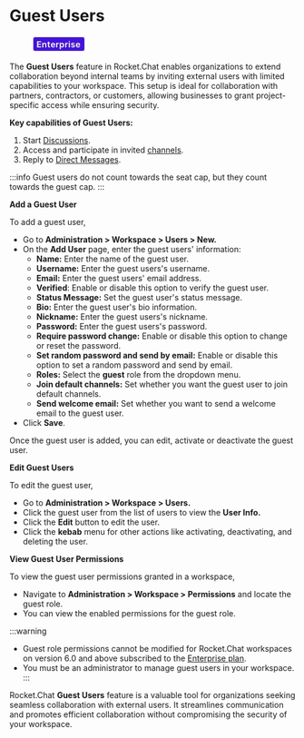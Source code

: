 # Guest Users

<figure><img src="/img/2021-06-10_22-31-38 (3) (3) (3) (3) (3) (3) (3) (3) (3) (2) (3) (1) (1) (1) (1) (2) (1) (1) (1) (1) (1) (1) (4) (1) (1) (1) (1) (1) (1) (1) (34).jpg" alt=""></img><figcaption></figcaption></figure>

The **Guest Users** feature in Rocket.Chat enables organizations to extend collaboration beyond internal teams by inviting external users with limited capabilities to your workspace. This setup is ideal for collaboration with partners, contractors, or customers, allowing businesses to grant project-specific access while ensuring security.&#x20;

**Key capabilities of Guest Users:**

1. Start [Discussions](../../user-guides/rooms/discussions/).
2. Access and participate in invited [channels](../../user-guides/rooms/channels/).
3. Reply to [Direct Messages](../../user-guides/rooms/direct-messages/).

:::info
Guest users do not count towards the seat cap, but they count towards the guest cap.
:::

**Add a Guest User**

To add a guest user,&#x20;

* Go to **Administration > Workspace > Users > New.**
* On the **Add User** page, enter the guest users' information:
  * **Name:** Enter the name of the guest user.
  * **Username:** Enter the guest users's username.
  * **Email:** Enter the guest users' email address.
  * **Verified**: Enable or disable this option to verify the guest user.&#x20;
  * **Status Message:** Set the guest user's status message.
  * **Bio:** Enter the guest user's bio information.
  * **Nickname:** Enter the guest users's nickname.
  * **Password:** Enter the guest users's password.
  * **Require password change:** Enable or disable this option to change or reset the password.
  * **Set random password and send by email:** Enable or disable this option to set a random password and send by email.
  * **Roles:** Select the **guest** role from the dropdown menu.
  * **Join default channels:** Set whether you want the guest user to join default channels.
  * **Send welcome email:** Set whether you want to send a welcome email to the guest user.
* Click **Save**.

Once the guest user is added, you can edit, activate or deactivate the guest user.

**Edit Guest Users**

To edit the guest user,

* Go to **Administration > Workspace > Users.**
* Click the guest user from the list of users to view the **User Info.**
* Click the **Edit** button to edit the user.
* Click the **kebab** menu for other actions like activating, deactivating, and deleting the user.

**View Guest User Permissions**

To view the guest user permissions granted in a workspace,

* Navigate to **Administration > Workspace > Permissions** and locate the guest role.&#x20;
* You can view the enabled permissions for the guest role.

:::warning
* Guest role permissions cannot be modified for Rocket.Chat workspaces on version 6.0 and above subscribed to the [Enterprise plan](../../../readme/our-plans.md#enterprise-plan).
* You must be an administrator to manage guest users in your workspace.
:::

Rocket.Chat **Guest Users** feature is a valuable tool for organizations seeking seamless collaboration with external users. It streamlines communication and promotes efficient collaboration without compromising the security of your workspace.
